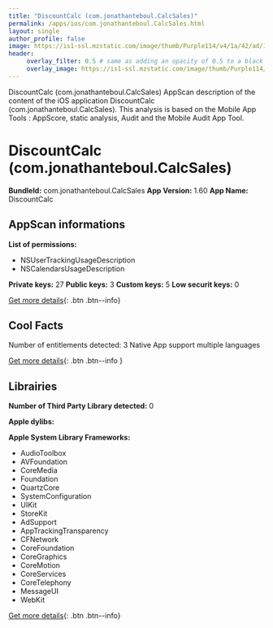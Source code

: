 ```yaml
---
title: "DiscountCalc (com.jonathanteboul.CalcSales)"
permalink: /apps/ios/com.jonathanteboul.CalcSales.html
layout: single
author_profile: false
image: https://is1-ssl.mzstatic.com/image/thumb/Purple114/v4/1a/42/ad/1a42ad84-edc8-2ef7-d8e7-d107f4687fd5/AppIcon-0-0-1x_U007emarketing-0-0-0-4-0-0-sRGB-0-0-0-GLES2_U002c0-512MB-85-220-0-0.png/512x512bb.jpg
header: 
     overlay_filter: 0.5 # same as adding an opacity of 0.5 to a black background
     overlay_image: https://is1-ssl.mzstatic.com/image/thumb/Purple114/v4/1a/42/ad/1a42ad84-edc8-2ef7-d8e7-d107f4687fd5/AppIcon-0-0-1x_U007emarketing-0-0-0-4-0-0-sRGB-0-0-0-GLES2_U002c0-512MB-85-220-0-0.png/512x512bb.jpg
---
```

DiscountCalc (com.jonathanteboul.CalcSales) AppScan description of the content of the iOS application DiscountCalc (com.jonathanteboul.CalcSales). This analysis is based on the Mobile App Tools : AppScore, static analysis, Audit and the Mobile Audit App Tool.

# DiscountCalc (com.jonathanteboul.CalcSales)

**BundleId:** com.jonathanteboul.CalcSales
**App Version:** 1.60
**App Name:** DiscountCalc


## AppScan informations 

**List of permissions:** 
- NSUserTrackingUsageDescription
- NSCalendarsUsageDescription
  
  
**Private keys:** 27
**Public keys:** 3
**Custom keys:** 5
**Low securit keys:** 0
  
[Get more details](/pricing.html){: .btn .btn--info}

## Cool Facts

Number of entitlements detected: 3
Native App
support multiple languages
  
[Get more details](/pricing.html){: .btn .btn--info }

## Librairies 
**Number of Third Party Library detected:** 0


**Apple dylibs:**


**Apple System Library Frameworks:**
- AudioToolbox
- AVFoundation
- CoreMedia
- Foundation
- QuartzCore
- SystemConfiguration
- UIKit
- StoreKit
- AdSupport
- AppTrackingTransparency
- CFNetwork
- CoreFoundation
- CoreGraphics
- CoreMotion
- CoreServices
- CoreTelephony
- MessageUI
- WebKit


  
[Get more details](/pricing.html){: .btn .btn--info}

